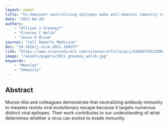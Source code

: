 ```yaml
---
layout: paper
title: "Co-dominant neutralizing epitopes make anti-measles immunity resistant to viral evolution"
date: "2021-04-20"
authors: 
    - "Allison J Greaney*"
    - "Frances C Welsh"
    - "Jesse D Bloom"
journal: "Cell Reports Medicine"
doi: "10.1016/j.xcrm.2021.100257"
link: "https://www.sciencedirect.com/science/article/pii/S2666379121000732?via%3Dihub"
image: "/assets/papers/2021_greaney_welsh.jpg"
keywords:
    - "Measles"
    - "Immunity"
---
```


## Abstract

Munoz-Alia and colleagues demonstrate that neutralizing antibody immunity to measles resists viral evolutionary escape because it targets numerous distinct viral epitopes. Their work contributes to our understanding of what determines whether a virus can evolve to evade immunity.
